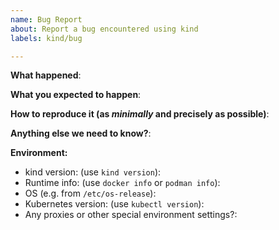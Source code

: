 ```yaml
---
name: Bug Report
about: Report a bug encountered using kind
labels: kind/bug

---
```


<!-- Please use this template while reporting a bug and provide as much info as possible. Not doing so may result in your bug not being addressed in a timely manner. Thanks!-->


**What happened**:

**What you expected to happen**:

**How to reproduce it (as _minimally_ and precisely as possible)**:

**Anything else we need to know?**:

**Environment:**

- kind version: (use `kind version`):
- Runtime info: (use `docker info` or `podman info`):
- OS (e.g. from `/etc/os-release`):
- Kubernetes version: (use `kubectl version`):
- Any proxies or other special environment settings?:

